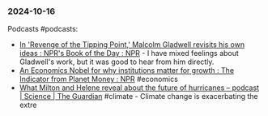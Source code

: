 ### 2024-10-16

Podcasts #podcasts:
- [In 'Revenge of the Tipping Point,' Malcolm Gladwell revisits his own ideas : NPR's Book of the Day : NPR](https://www.npr.org/2024/10/15/1210942199/nprs-book-of-the-day-malcolm-gladwell-revenge-of-the-tipping-point) - I have mixed feelings about Gladwell's work, but it was good to hear from him directly.
- [An Economics Nobel for why institutions matter for growth : The Indicator from Planet Money : NPR](https://www.npr.org/2024/10/15/1211165443/the-indicator-from-planet-money-nobel-economics-prize-institutions-10-15-2024) #economics 
- [What Milton and Helene reveal about the future of hurricanes – podcast | Science | The Guardian](https://www.theguardian.com/science/audio/2024/oct/15/what-milton-and-helene-reveal-about-the-future-of-hurricanes-podcast) #climate - Climate change is exacerbating the extre